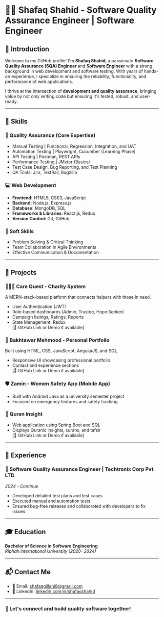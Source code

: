 
# 👩‍💻 Shafaq Shahid - Software Quality Assurance Engineer | Software Engineer

## 👋 Introduction
Welcome to my GitHub profile! I'm **Shafaq Shahid**, a passionate **Software Quality Assurance (SQA) Engineer** and **Software Engineer** with a strong background in web development and software testing. With years of hands-on experience, I specialize in ensuring the reliability, functionality, and performance of web applications.

I thrive at the intersection of **development and quality assurance**, bringing value by not only writing code but ensuring it's tested, robust, and user-ready.

---

## 🧰 Skills

### 🧪 Quality Assurance (Core Expertise)
- Manual Testing | Functional, Regression, Integration, and UAT
- Automation Testing | Playwright, Cucumber (Learning Phase)
- API Testing | Postman, REST APIs
- Performance Testing | JMeter (Basics)
- Test Case Design, Bug Reporting, and Test Planning
- QA Tools: Jira, TestRail, Bugzilla

### 💻 Web Development
- **Frontend:** HTML5, CSS3, JavaScript
- **Backend:** Node.js, Express.js
- **Database:** MongoDB, SQL
- **Frameworks & Libraries:** React.js, Redux
- **Version Control:** Git, GitHub

### 🧠 Soft Skills
- Problem Solving & Critical Thinking
- Team Collaboration in Agile Environments
- Effective Communication & Documentation

---

## 🚀 Projects

### 🧑‍🤝‍🧑 Care Quest - Charity System
A MERN-stack-based platform that connects helpers with those in need.
- User Authentication (JWT)
- Role-based dashboards (Admin, Trustee, Hope Seeker)
- Campaign listings, Ratings, Reports
- State Management: Redux  
[🔗 GitHub Link or Demo if available]

### 💼 Bakhtawar Mehmood - Personal Portfolio
Built using HTML, CSS, JavaScript, AngularJS, and SQL.
- Responsive UI showcasing professional portfolio
- Contact and experience sections  
[🔗 GitHub Link or Demo if available]

### 🛡 Zamin - Women Safety App (Mobile App)
- Built with Android Java as a university semester project
- Focused on emergency features and safety tracking

### 📖 Quran Insight
- Web application using Spring Boot and SQL
- Displays Quranic insights, surahs, and tafsir  
[🔗 GitHub Link or Demo if available]

---

## 💼 Experience

### 🧪 Software Quality Assurance Engineer | Techtronix Corp Pvt LTD 
*2024 - Continue*  
- Developed detailed test plans and test cases
- Executed manual and automation tests
- Ensured bug-free releases and collaborated with developers to fix issues



---

## 🎓 Education
**Bachelor of Science in Software Engineering**  
*Riphah International University (2020- 2024)*

---

## 📬 Contact Me
- 📧 Email: shafaqgillani8@gmail.com
- 💼 LinkedIn: [linkedin.com/in/shafaqshahid](#)


---

### 🙌 Let's connect and build quality software together!
